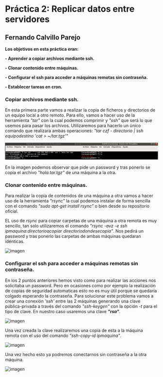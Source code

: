 # Práctica 2: Replicar datos entre servidores
## Fernando Calvillo Parejo

**Los objetivos en esta práctica eran:** 

**- Aprender a copiar archivos mediante ssh.**

**- Clonar contenido entre máquinas.**

**- Configurar el ssh para acceder a máquinas remotas sin contraseña.**

**- Establecer tareas en cron.**

### Copiar archivos mediante ssh.

En esta primera parte vamos a realizar la copia de ficheros y directorios de un equipo local a otro remoto. Para ello, vamos a hacer uso de la herramienta *"tar"* con la cual podemos comprimir y *"ssh"* que será lo que usemos para pasar los archivos.
Utilizaremos para hacerlo un único comando que realizara ambas operaciones: *"tar czf - directorio | ssh equipodestino 'cat > ~/tar.tgz'"*

![imagen](https://github.com/FernandoCP/SWAP/blob/master/Práctica2/img/TAR.png)

En la imagen podemos observar que pide un password y tras ponerlo se copia el archivo *"hola.tar.tgz"* de una máquina a la otra.


### Clonar contenido entre máquinas.

Para realizar la copia de contenidos de una máquina a otra vamos a hacer uso de la herramienta *"rsync"* la cual podemos instalar de forma sencilla con el comando *"sudo apt-get install rsync"* o bien desde su repositorio oficial.

EL uso de *rsync* para copiar carpetas de una máquina a otra remota es muy sencillo, tan solo utilizaremos el comando *"rsync -avz -e ssh ipmaquina:directorioacopiar directoriodondesecopia"*. Nos pedirá un password y tras ponerlo las carpetas de ambas máquinas quedaran idénticas. 

![imagen](https://github.com/FernandoCP/SWAP/blob/master/Práctica2/img/RSYNC.png)

### Configurar el ssh para acceder a máquinas remotas sin contraseña.

En los 2 puntos anteriores hemos visto como para realizar las acciones nos solicitaba un password. Pero en ocasiones como por ejemplo la realización de copias de seguridad automaticas esto no es muy útil porque se quedaría colgado esperando la contraseña.
Para solucionar este problema vamos a crear una conexión *'ssh'* entre las 2 máquinas generando una clave pública-privada a través del comando *"ssh-keygen"* con la opción *-t* para el tipo de clave. En nuestro caso usaremos una clave ***"rsa"***.


![imagen](https://github.com/FernandoCP/SWAP/blob/master/Práctica2/img/CCLAVESSH.png)

Una vez creada la clave realizaremos una copia de esta a la máquina remota con el uso del comando *"ssh-copy-id
ipmaquina"*.

![imagen](https://github.com/FernandoCP/SWAP/blob/master/Práctica2/img/ADDEDKEY.png)

Una vez hecho esto ya podremos conectarnos sin contraseña a la otra máquina.

![imagen](https://github.com/FernandoCP/SWAP/blob/master/Práctica2/img/PruebaSSH.png)

